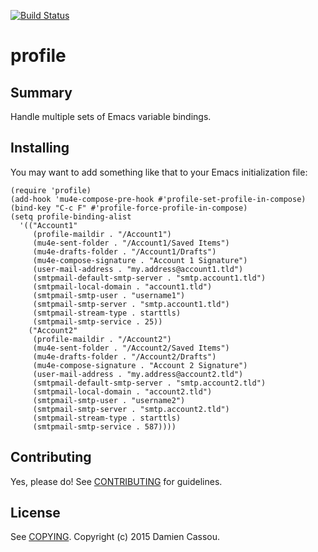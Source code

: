 [![Build Status](https://travis-ci.org/DamienCassou/profile.svg?branch=master)](https://travis-ci.org/DamienCassou/profile)

# profile

## Summary

Handle multiple sets of Emacs variable bindings.

## Installing

You may want to add something like that to your Emacs initialization
file:

```emacs
(require 'profile)
(add-hook 'mu4e-compose-pre-hook #'profile-set-profile-in-compose)
(bind-key "C-c F" #'profile-force-profile-in-compose)
(setq profile-binding-alist
  '(("Account1"
     (profile-maildir . "/Account1")
     (mu4e-sent-folder . "/Account1/Saved Items")
     (mu4e-drafts-folder . "/Account1/Drafts")
     (mu4e-compose-signature . "Account 1 Signature")
     (user-mail-address . "my.address@account1.tld")
     (smtpmail-default-smtp-server . "smtp.account1.tld")
     (smtpmail-local-domain . "account1.tld")
     (smtpmail-smtp-user . "username1")
     (smtpmail-smtp-server . "smtp.account1.tld")
     (smtpmail-stream-type . starttls)
     (smtpmail-smtp-service . 25))
    ("Account2"
     (profile-maildir . "/Account2")
     (mu4e-sent-folder . "/Account2/Saved Items")
     (mu4e-drafts-folder . "/Account2/Drafts")
     (mu4e-compose-signature . "Account 2 Signature")
     (user-mail-address . "my.address@account2.tld")
     (smtpmail-default-smtp-server . "smtp.account2.tld")
     (smtpmail-local-domain . "account2.tld")
     (smtpmail-smtp-user . "username2")
     (smtpmail-smtp-server . "smtp.account2.tld")
     (smtpmail-stream-type . starttls)
     (smtpmail-smtp-service . 587))))
```

## Contributing

Yes, please do! See [CONTRIBUTING][] for guidelines.

## License

See [COPYING][]. Copyright (c) 2015 Damien Cassou.


[CONTRIBUTING]: ./CONTRIBUTING.md
[COPYING]: ./COPYING
